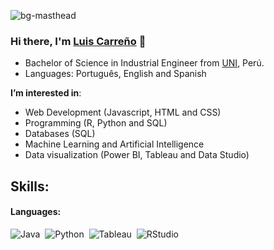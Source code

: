 ![bg-masthead](https://github.com/lcarrenoy/lcarrenoy/assets/166766154/6685c273-05dc-4dab-9268-db07d81e43a9)

 
### Hi there, I'm [Luis Carreño](https://lcarrenoy.github.io) 👋

- Bachelor of Science in Industrial Engineer from [UNI](https://portal.uni.edu.pe/#1), Perú. 
- Languages: Português, English and Spanish

**I’m interested in**:
 -  Web Development (Javascript, HTML and CSS)
 -  Programming (R, Python and SQL)
 -  Databases (SQL)
 -  Machine Learning and Artificial Intelligence
 -  Data visualization (Power BI, Tableau and Data Studio)
  
## Skills:
#### Languages:
![Java](https://img.shields.io/badge/Java-ED8B00?style=for-the-badge&logo=java&logoColor=white)&nbsp;
![Python](https://img.shields.io/badge/Python-3776AB?style=for-the-badge&logo=python&logoColor=white)&nbsp;
![Tableau](https://img.shields.io/badge/Tableau-E97627?style=for-the-badge&logo=Tableau&logoColor=white)&nbsp;
![RStudio](https://img.shields.io/badge/RStudio-75AADB?style=for-the-badge&logo=RStudio&logoColor=white)&nbsp;
